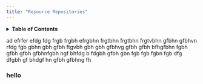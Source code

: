 ```yaml
---
title: "Resource Repositories"
---
```

<details> 
<summary>
<b>Table of Contents</b></summary>
<p ><a href="#hello" >&emsp;&emsp; text to hide</a></p> 
</details>


ad
efrfer
efdg
fdg
frgb
frgbh
efrgbhn
frgtbhn
frgtbhn
frgtvbhn
gfbhn 
gfbhvn
rfdg
fgb
gbhn
gbh
gfbh
ftgvbh
gbh
gbh
gfbhvg
gfbh
gfbh
bfhgfbhn
fgbh
gfbh
gfbh
gfbhnfgbh
ngf
bhfdg
b
fdgbh
gfbh
gbn
fgb
fgb
fgbn
fgb
dfg
dfgbh
gf
bhdgf
hn
gfbh
gfbhng
fh



































































### hello